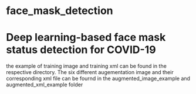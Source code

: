 # face_mask_detection

# Deep learning-based face mask status detection for COVID-19

the example of training image and training xml can be found in the respective directory. The six different augementation image and their corresponding xml file can be fournd in the augmented_image_example and augmented_xml_example folder 

